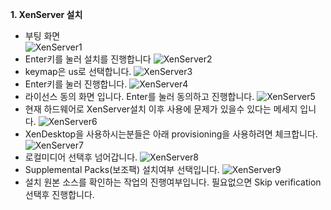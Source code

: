 **1. XenServer 설치** <br>
- 부팅 화면 <br>
![XenServer1](https://user-images.githubusercontent.com/63625609/80553884-5e045300-8a06-11ea-9865-e9abc4e53658.png)
- Enter키를 눌러 설치를 진행합니다
![XenServer2](https://user-images.githubusercontent.com/63625609/80553934-96a42c80-8a06-11ea-8701-e0cc274245cd.png)
- keymap은 us로 선택합니다.
![XenServer3](https://user-images.githubusercontent.com/63625609/80554017-cb17e880-8a06-11ea-84d6-5854fcee8be6.png)
- Enter키를 눌러 진행합니다.
![XenServer4](https://user-images.githubusercontent.com/63625609/80554064-ee429800-8a06-11ea-92d5-6a833480d9bc.png)
- 라이선스 동의 화면 입니다. Enter를 눌러 동의하고 진행합니다.
![XenServer5](https://user-images.githubusercontent.com/63625609/80554150-277b0800-8a07-11ea-82e0-6dbbb91511f6.png)
- 현재 하드웨어로 XenServer설치 이후 사용에 문제가 있을수 있다는 메세지 입니다.
![XenServer6](https://user-images.githubusercontent.com/63625609/80554223-68731c80-8a07-11ea-9f8e-d7c53b4b782f.png)
- XenDesktop을 사용하시는분들은 아래 provisioning을 사용하려면 체크합니다.
![XenServer7](https://user-images.githubusercontent.com/63625609/80554292-9d7f6f00-8a07-11ea-97b7-fcb5774adad1.png)
- 로컬미디어 선택후 넘어갑니다.
![XenServer8](https://user-images.githubusercontent.com/63625609/80554323-bee05b00-8a07-11ea-9530-bff1551b2683.png)
- Supplemental Packs(보조팩) 설치여부 선택입니다.
![XenServer9](https://user-images.githubusercontent.com/63625609/80554382-e800eb80-8a07-11ea-8be6-1c653016e4bb.png)
- 설치 원본 소스를 확인하는 작업의 진행여부입니다. 필요없으면 Skip verification 선택후 진행합니다.
